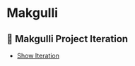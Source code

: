 # Makgulli
## 🍶 Makgulli Project Iteration

- [Show Iteration](https://gravel-drink-4ae.notion.site/f047d520adf1440c903bdddcfaac6771?v=e65514c5817e468eb4f97fd8c1a65f7d&pvs=4)

